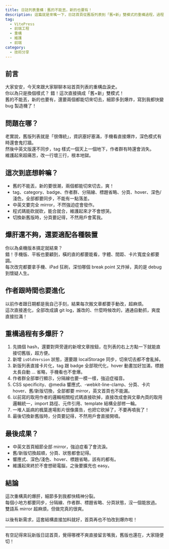 ```yaml
---
title: 日誌列表重構：舊的不能丟，新的也要有！
description: 這篇就是來嘴一下，日誌首頁從舊版列表到「舊+新」雙模式的重構過程，過程有多爆肝、細節多到爆炸。
tag:
  - VitePress
  - 前端工程
  - 重構
  - 維護
  - 前端
category:
  - 技術分享
---
```


## 前言

大家安安，今天來跟大家聊聊本站首頁列表的重構血淚史。<br>
你以為只是換個樣式？ 錯！這次直接搞成「舊+新」雙模式！<br>
舊的不能丟，新的也要有，還要兩個都能切來切去，細節多到爆炸，寫到我都快變 bug 製造機了！

## 問題在哪？

老實說，舊版列表就是「很傳統」，資訊塞好塞滿，手機看直接爆炸，深色模式有時還會鬼打牆。<br>
然後中英文版還不同步，tag 樣式一個天上一個地下，作者群有時還會消失。<br>
維護起來超痛苦，改一行壞三行，根本地獄。

## 這次到底想幹嘛？

- 舊的不能丟，新的要很潮，兩個都能切來切去，爽！
- tag、category、badge、作者群、分隔線、標題省略、分頁、hover、深色/淺色，全部都要同步，不能有一點落差。
- 中英文要完全 mirror，不然強迫症會發作。
- 程式碼能砍就砍，能合就合，維護起來才不會想哭。
- 切換新舊版時，分頁要記得，不然用戶會罵我。

## 爆肝還不夠，還要適配各種裝置

你以為桌機版本搞定就結束？<br>
錯！手機版、平板也要顧到，橫的直的都要能看，字體、間距、卡片寬度全都要調。<br>
每次改完都要拿手機、iPad 狂刷，深怕哪個 break point 又炸掉，真的是 debug 到懷疑人生。

## 作者跟時間也要進化

以前作者跟日期都是我自己手刻，結果每次搬文章都要手動改，超麻煩。<br>
這次直接進化，全部改成讀 git log，誰改的、什麼時候改的，通通自動抓，爽度直接拉滿！

## 重構過程有多爆肝？

1. 先搞個 hash，還要對齊旁邊的新增文章按鈕，在列表的右上方點一下就能直接切舊版，超方便。
2. 新增 `isOldVersion` 狀態，還要跟 localStorage 同步，切來切去都不會亂掉。
3. 新版列表直接卡片化，tag 跟 badge 全部現代化，hover 動畫加好加滿，標題太長自動 ... 省略，手機看也不會爆。
4. 作者群全部單行顯示，分隔線也要一模一樣，強迫症福音。
5. CSS specificity、@media 響應式、-webkit-line-clamp、分頁、卡片 hover、舊/新版切換，全部都要 mirror，英文首頁也不能漏。
6. 以前寫的取用作者的邏輯相關程式碼直接砍掉，直接改成會與文章內頁的取用邏輯統一，import 路徑、元件引用、template 結構全部修一輪。
7. 一堆人詬病的楓葉進場影片很像廣告，也把它砍掉了，不要再噴我了！
8. 最後切換新舊版時，分頁要記得，不然用戶會直接開噴。

## 最後成果？

- 中英文首頁細節全部 mirror，強迫症看了會流淚。
- 舊/新版切換超順，分頁、狀態都會記得。
- 響應式、深色/淺色、hover、標題省略，該有的都有。
- 維護起來終於不會想砸電腦，之後要擴充也 easy。

## 結論

這次重構真的爆肝，細節多到我都快精神分裂。<br>
每個小地方都要同步，分隔線、作者群、標題省略、分頁狀態，沒一個能放過。<br>
雙語系 mirror 超麻煩，但做完真的很爽。

以後有新需求，這套結構直接加料就好，首頁再也不怕改到爆炸啦！

---

有空記得來玩新版日誌首頁，覺得哪裡不爽直接留言嘴我，舊版也還在，大家隨便切！

